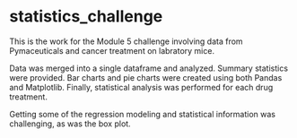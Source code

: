 # statistics_challenge

This is the work for the Module 5 challenge involving
data from Pymaceuticals and cancer treatment on
labratory mice.

Data was merged into a single dataframe and analyzed.
Summary statistics were provided.
Bar charts and pie charts were created using both Pandas and Matplotlib.
Finally, statistical analysis was performed for each drug treatment.

Getting some of the regression modeling and statistical information was 
challenging, as was the box plot.
